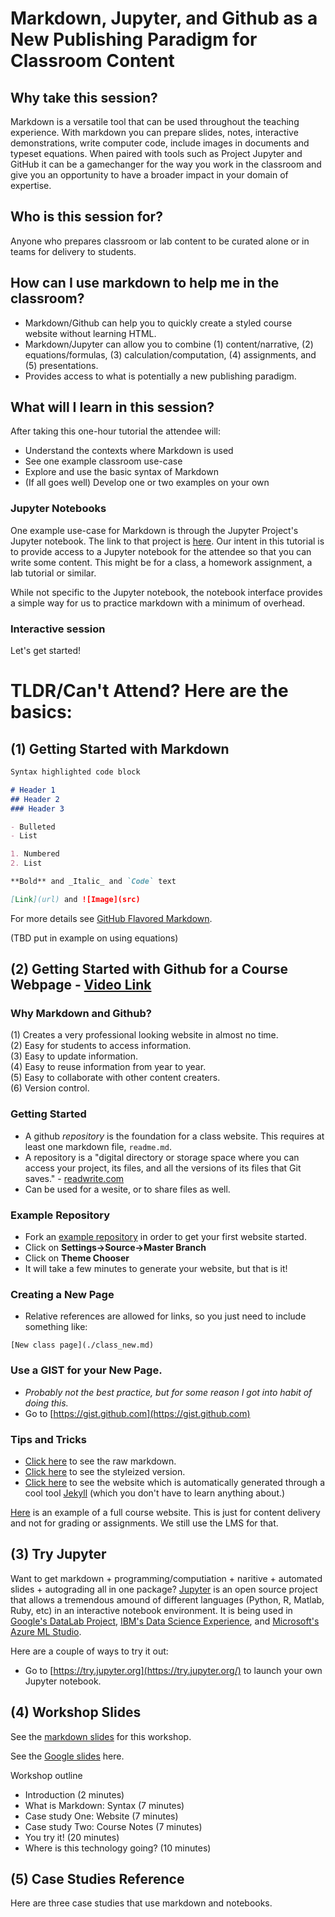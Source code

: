 # Markdown, Jupyter, and Github as a New Publishing Paradigm for Classroom Content



## Why take this session?

Markdown is a versatile tool that can be used throughout the teaching experience.  With markdown you can prepare slides, notes, interactive demonstrations, write computer code, include images in documents and typeset equations.  When paired with tools such as Project Jupyter and GitHub it can be a gamechanger for the way you work in the classroom and give you an opportunity to have a broader impact in your domain of expertise.

## Who is this session for?

Anyone who prepares classroom or lab content to be curated alone or in teams for delivery to students.

## How can I use markdown to help me in the classroom?

* Markdown/Github can help you to quickly create a styled course website without learning HTML.
* Markdown/Jupyter can allow you to combine (1) content/narrative, (2) equations/formulas, (3) calculation/computation, (4) assignments, and (5) presentations. 
* Provides access to what is potentially a new publishing paradigm.

## What will I learn in this session?

After taking this one-hour tutorial the attendee will:

* Understand the contexts where Markdown is used
* See one example classroom use-case
* Explore and use the basic syntax of Markdown
* (If all goes well) Develop one or two examples on your own

### Jupyter Notebooks

One example use-case for Markdown is through the Jupyter Project's Jupyter notebook.  The link to that project is [here](http://jupyter.org/index.html).  Our intent in this tutorial is to provide access to a Jupyter notebook for the attendee so that you can write some content.  This might be for a class, a homework assignment, a lab tutorial or similar.  

While not specific to the Jupyter notebook, the notebook interface provides a simple way for us to practice markdown with a minimum of overhead.

### Interactive session

Let's get started!

# TLDR/Can't Attend?  Here are the basics:

## (1) Getting Started with Markdown
```markdown
Syntax highlighted code block

# Header 1
## Header 2
### Header 3

- Bulleted
- List

1. Numbered
2. List

**Bold** and _Italic_ and `Code` text

[Link](url) and ![Image](src)
```
For more details see [GitHub Flavored Markdown](https://guides.github.com/features/mastering-markdown/).

(TBD put in example on using equations)

## (2) Getting Started with Github for a Course Webpage - [Video Link](https://youtu.be/xJac63RMjWw)


### Why Markdown and Github?

(1) Creates a very professional looking website in almost no time.<br>
(2) Easy for students to access information. <br>
(3) Easy to update information. <br>
(4) Easy to reuse information from year to year. <br>
(5) Easy to collaborate with other content creaters. <br>
(6) Version control.

### Getting Started
- A github *repository* is the foundation for a class website. This requires at least one markdown file, `readme.md`.  
- A repository is a "digital directory or storage space where you can access your project, its files, and all the versions of its files that Git saves." - [readwrite.com](http://readwrite.com/2013/09/30/understanding-github-a-journey-for-beginners-part-1/)
- Can be used for a wesite, or to share files as well. 

### Example Repository  
- Fork an [example repository](https://github.com/RPI-Analytics/class-webpage-example) in order to get your first website started.  
- Click on **Settings->Source->Master Branch**
- Click on **Theme Chooser**
- It will take a few minutes to generate your website, but that is it!

### Creating a New Page
- Relative references are allowed for links, so you just need to include something like:

```
[New class page](./class_new.md)
```

### Use a GIST for your New Page. 
- *Probably not the best practice, but for some reason I got into habit of doing this.*
- Go to [https://gist.github.com](https://gist.github.com)


### Tips and Tricks
- [Click here](https://raw.githubusercontent.com/RPI-Analytics/markdown-RPi/master/README.md) to see the raw markdown. 
- [Click here](https://github.com/RPI-Analytics/Markdown-RPI/blob/master/README.md) to see the styleized version.
- [Click here](https://rpi-analytics.github.io/Markdown-RPI/) to see the website which is automatically generated through a cool tool [Jekyll](https://jekyllrb.com) (which you don't have to learn anything about.)   

[Here](https://jkuruzovich.github.io/tech-fundamentals-analytics/) is an example of a full course website.  This is just for content delivery and not for grading or assignments.  We still use the LMS for that. 


## (3) Try Jupyter 

Want to get markdown + programming/computiation +  naritive + automated slides + autograding all in one package? [Jupyter](http://jupyter.org) is an open source project that allows a tremendous amound of different languages (Python, R, Matlab, Ruby, etc) in an interactive notebook environment.  It is being used in [Google's DataLab Project](https://cloud.google.com/datalab/), [IBM's Data Science Experience](http://datascience.ibm.com), and [Microsoft's Azure ML Studio](https://blogs.technet.microsoft.com/machinelearning/2015/07/24/introducing-jupyter-notebooks-in-azure-ml-studio/).

Here are a couple of ways to try it out:
- Go to [https://try.jupyter.org](https://try.jupyter.org/) to launch your own Jupyter notebook.  

## (4) Workshop Slides

See the [markdown slides](http://nbviewer.jupyter.org/format/slides/github/RPI-Analytics/Markdown-RPI/blob/master/Slideshow_Example.ipynb#/) for this workshop.

See the [Google slides](https://docs.google.com/presentation/d/1qd5hv_Gg7curDYiWDBeMx-ElmK5aSWDEUAGcoKKQcik/edit?usp=sharing) here.  


Workshop outline
* Introduction (2 minutes)
* What is Markdown:  Syntax (7 minutes)
* Case study One:  Website (7 minutes)
* Case study Two:  Course Notes (7 minutes)
* You try it! (20 minutes)
* Where is this technology going?  (10 minutes)

## (5) Case Studies Reference

Here are three case studies that use markdown and notebooks.
